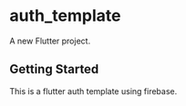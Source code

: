 # auth_template

A new Flutter project.

## Getting Started

This is a flutter auth template using firebase.
